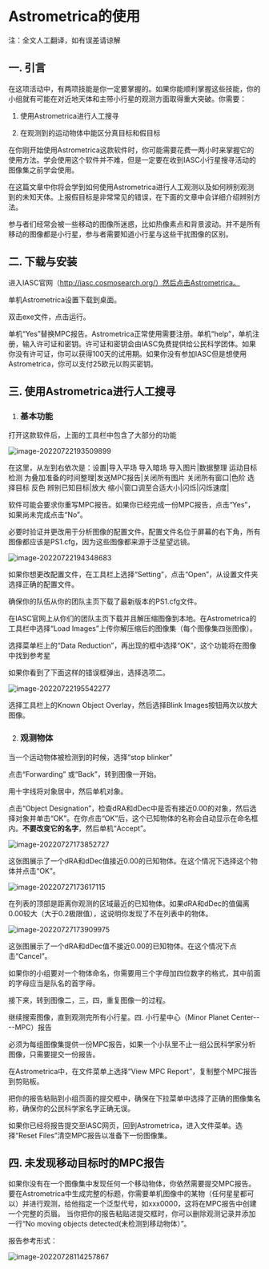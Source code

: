 # Astrometrica的使用

注：全文人工翻译，如有误差请谅解

## 一. 引言

在这项活动中，有两项技能是你一定要掌握的。如果你能顺利掌握这些技能，你的小组就有可能在对近地天体和主带小行星的观测方面取得重大突破。你需要：

1. 使用Astrometrica进行人工搜寻

2. 在观测到的运动物体中能区分真目标和假目标

   

在你刚开始使用Astrometrica这款软件时，你可能需要花费一两小时来掌握它的使用方法。学会使用这个软件并不难，但是一定要在收到IASC小行星搜寻活动的图像集之前学会使用。

在这篇文章中你将会学到如何使用Astrometrica进行人工观测以及如何辨别观测到的未知天体。上报假目标是非常常见的错误，在下面的文章中会详细介绍辨别方法。

参与者们经常会被一些移动的图像所迷惑，比如热像素点和背景波动。并不是所有移动的图像都是小行星，参与者需要知道小行星与这些干扰图像的区别。

## 二. 下载与安装

进入IASC官网（http://iasc.cosmosearch.org/）然后点击Astrometrica。

单机Astrometrica设置下载到桌面。

双击exe文件，点击运行。

单机“Yes”替换MPC报告。Astrometrica正常使用需要注册。单机“help”，单机注册，输入许可证和密钥。许可证和密钥会由IASC免费提供给公民科学团体。如果你没有许可证，你可以获得100天的试用期。如果你没有参加IASC但是想使用Astrometrica，你可以支付25欧元以购买密钥。

## 三. 使用Astrometrica进行人工搜寻

1. ### 基本功能

打开这款软件后，上面的工具栏中包含了大部分的功能

![image-20220722193509899](https://user-images.githubusercontent.com/82957212/181416153-3dbf4a2f-4342-48dc-991a-67660137c2ce.png)


在这里，从左到右依次是：设置|导入平场 导入暗场 导入图片|数据整理 运动目标检测 为叠加准备的时间整理|发送MPC报告|关闭所有图片 关闭所有窗口|色阶 选择目标 反色 辨别已知目标|放大 缩小|窗口调至合适大小|闪烁|闪烁速度| 

软件可能会要求你重写MPC报告。如果你已经完成一份MPC报告，点击“Yes”，如果尚未完成点击“No”。

必要时验证并更改用于分析图像的配置文件。配置文件名位于屏幕的右下角，所有图像都应该是PS1.cfg，因为这些图像都来源于泛星望远镜。

![image-20220722194348683](https://user-images.githubusercontent.com/82957212/181416194-c0d41c26-a9b2-4fbd-afb7-3322ac81b94d.png)


如果你想更改配置文件，在工具栏上选择“Setting”，点击“Open”，从设置文件夹选择正确的配置文件。

确保你的队伍从你的团队主页下载了最新版本的PS1.cfg文件。

在IASC官网上从你们的团队主页下载并且解压缩图像到本地。在Astrometrica的工具栏中选择“Load Images”上传你解压缩后的图像集（每个图像集四张图像）。

选择菜单栏上的“Data Reduction”，再出现的框中选择“OK”，这个功能将在图像中找到参考星

如果你看到了下面这样的错误框弹出，选择选项二。

![image-20220722195542277](https://user-images.githubusercontent.com/82957212/181416222-31fb7f38-3a14-44cb-8739-545e7768a2b8.png)


选择工具栏上的Known Object Overlay，然后选择Blink Images按钮两次以放大图像。

2. ### 观测物体

当一个运动物体被检测到的时候，选择“stop blinker”

  点击“Forwarding” 或“Back”，转到图像一开始。

用十字线将对象居中，然后单机对象。

点击“Object Designation”，检查dRA和dDec中是否有接近0.00的对象，然后选择对象并单击“OK”。在你点击“OK”后，这个已知物体的名称会自动显示在命名框内。**不要改变它的名字**，然后单机“Accept”。

![image-20220727173852727](https://user-images.githubusercontent.com/82957212/181416252-e494fd81-b0fb-4c68-b6fc-2f8bc756893d.png)


这张图展示了一个dRA和dDec值接近0.00的已知物体。在这个情况下选择这个物体并点击“OK”。

![image-20220727173617115](https://user-images.githubusercontent.com/82957212/181416301-890ec478-6e38-477c-8882-2326d3de8c78.png)


在列表的顶部是距离你观测的区域最近的已知物体。如果dRA和dDec的值偏离0.00较大（大于0.2极限值），这说明你发现了不在列表中的物体。

![image-20220727173909975](https://user-images.githubusercontent.com/82957212/181416338-e8360450-7b7f-4305-b53d-cf8c16b7fa44.png)


这张图展示了一个dRA和dDec值不接近0.00的已知物体。在这个情况下点击“Cancel”。

如果你的小组要对一个物体命名，你需要用三个字母加四位数字的格式，其中前面的字母应当是队名的首字母。

接下来，转到图像二，三，四，重复图像一的过程。

继续搜索图像，直到观测完所有小行星。四. 小行星中心（Minor Planet Center----MPC）报告

必须为每组图像集提供一份MPC报告，如果一个小队里不止一组公民科学家分析图像，只需要提交一份报告。

在Astrometrica中，在文件菜单上选择“View MPC Report”，复制整个MPC报告到剪贴板。

把你的报告粘贴到小组页面的提交框中，确保在下拉菜单中选择了正确的图像集名称，确保你的公民科学家名字正确无误。

如果你已经将报告提交至IASC网页，回到Astrometrica，进入文件菜单。选择“Reset Files”清空MPC报告以准备下一份图像集。

## 四. 未发现移动目标时的MPC报告

如果你没有在一个图像集中发现任何一个移动物体，你依然需要提交MPC报告。要在Astrometrica中生成完整的标题，你需要单机图像中的某物（任何星星都可以）并进行观测，给他指定一个泛型代号，如xxx0000，这将在MPC报告中创建一个完整的页眉。 当你把你的报告粘贴进提交框时，你可以删除观测记录并添加一行“No moving objects detected(未检测到移动物体）”。

报告参考形式：

![image-20220728114257867](https://user-images.githubusercontent.com/82957212/181416350-3a218ffc-418e-44f4-b64e-8a8bb351fd90.png)


## 
